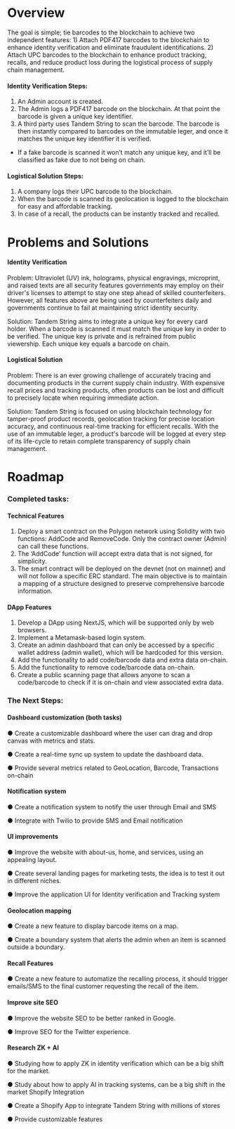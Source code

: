 # Overview


The goal is simple; tie barcodes to the blockchain to achieve two independent features: 1) Attach PDF417 barcodes to the blockchain to enhance identity verification and eliminate fraudulent identifications. 2) Attach UPC barcodes to the blockchain to enhance product tracking, recalls, and reduce product loss during the logistical process of supply chain management.

#### Identity Verification Steps:
1. An Admin account is created.
2. The Admin logs a PDF417 barcode on the blockchain. At that point the barcode is given
a unique key identifier.
3. A third party uses Tandem String to scan the barcode. The barcode is then instantly
compared to barcodes on the immutable leger, and once it matches the unique key identifier it is verified.
- If a fake barcode is scanned it won’t match any unique key, and it’ll be classified as fake due to not being on chain.


#### Logistical Solution Steps:
1. A company logs their UPC barcode to the blockchain.
2. When the barcode is scanned its geolocation is logged to the blockchain for easy and
affordable tracking.
3. In case of a recall, the products can be instantly tracked and recalled.



# Problems and Solutions

#### Identity Verification

Problem: Ultraviolet (UV) ink, holograms, physical engravings, microprint, and raised texts are all security features governments may employ on their driver's licenses to attempt to stay one step ahead of skilled counterfeiters. However, all features above are being used by counterfeiters daily and governments continue to fail at maintaining strict identity security.

Solution: Tandem String aims to integrate a unique key for every card holder. When a barcode is scanned it must match the unique key in order to be verified. The unique key is private and is refrained from public viewership. Each unique key equals a barcode on chain.

#### Logistical Solution

Problem: There is an ever growing challenge of accurately tracing and documenting products in the current supply chain industry. With expensive recall prices and tracking products, often products can be lost and difficult to precisely locate when requiring immediate action.

Solution: Tandem String is focused on using blockchain technology for tamper-proof product records, geolocation tracking for precise location accuracy, and continuous real-time tracking for efficient recalls. With the use of an immutable leger, a product's barcode will be logged at every step of its life-cycle to retain complete transparency of supply chain management.



# Roadmap

### Completed tasks:

#### Technical Features
1. Deploy a smart contract on the Polygon network using Solidity with two functions: AddCode and RemoveCode. Only the contract owner (Admin) can call these functions.
2. The ‘AddCode’ function will accept extra data that is not signed, for simplicity.
3. The smart contract will be deployed on the devnet (not on mainnet) and will not follow a
specific ERC standard. The main objective is to maintain a mapping of a structure designed to preserve comprehensive barcode information.

#### DApp Features
1. Develop a DApp using NextJS, which will be supported only by web browsers.
2. Implement a Metamask-based login system.
3. Create an admin dashboard that can only be accessed by a specific wallet address (admin
wallet), which will be hardcoded for this version.
4. Add the functionality to add code/barcode data and extra data on-chain.
5. Add the functionality to remove code/barcode data on-chain.
6. Create a public scanning page that allows anyone to scan a code/barcode to check if it is
on-chain and view associated extra data.

### The Next Steps:

#### Dashboard customization (both tasks)

● Create a customizable dashboard where the user can drag and drop canvas with metrics and stats.

● Create a real-time sync up system to update the dashboard data.

● Provide several metrics related to GeoLocation, Barcode, Transactions on-chain


#### Notification system

● Create a notification system to notify the user through Email and SMS

● Integrate with Twilio to provide SMS and Email notification


#### UI improvements  

● Improve the website with about-us, home, and services, using an appealing layout.

● Create several landing pages for marketing tests, the idea is to test it out in different
niches.

● Improve the application UI for Identity verification and Tracking system


#### Geolocation mapping

● Create a new feature to display barcode items on a map.

● Create a boundary system that alerts the admin when an item is scanned outside a
boundary.

#### Recall Features

● Create a new feature to automatize the recalling process, it should trigger emails/SMS to the final customer requesting the recall of the item.


#### Improve site SEO

● Improve the website SEO to be better ranked in Google.

● Improve SEO for the Twitter experience.


#### Research ZK + AI

● Studying how to apply ZK in identity verification which can be a big shift for the market.

● Study about how to apply AI in tracking systems, can be a big shift in the market Shopify Integration

● Create a Shopify App to integrate Tandem String with millions of stores

● Provide customizable features
